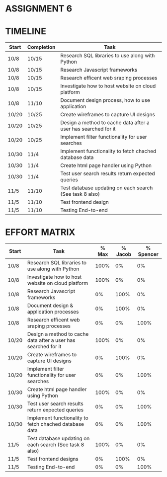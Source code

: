 # ASSIGNMENT 6



# TIMELINE

| Start | Completion | Task |
| -------  | ------- | ------------------------------------------------------------------- |
| 10/8 | 10/15 | Research SQL libraries to use along with Python |
| 10/8 | 10/15 | Research Javascript frameworks |
| 10/8 | 10/15 | Research efficent web sraping processes | 
| 10/8 | 10/15 | Investigate how to host website on cloud platform |
| 10/8 | 11/10 | Document design process, how to use application |
| 10/20 | 10/25 | Create wireframes to capture UI designs |
| 10/20 | 10/25 | Design a method to cache data after a user has searched for it |
| 10/20 | 10/25| Implement filter functionality for user searches |
| 10/30 | 11/4 | Implement functionality to fetch chached database data |
| 10/30 | 11/4 | Create html page handler using Python |
| 10/30 | 11/4 | Test user search results return expected queries
| 11/5 | 11/10 | Test database updating on each search (See task 8 also) |
| 11/5 | 11/10 | Test frontend design |
| 11/5 | 11/10 | Testing End-to-end |

# EFFORT MATRIX
| Start | Task | % Max | % Jacob | % Spencer |
| ------- | ------------------------------------------------------------------- | ------- | ------- | ------- |
| 10/8 | Research SQL libraries to use along with Python | 100% | 0% | 0% |
| 10/8 | Investigate how to host website on cloud platform | 100% | 0% | 0% |
| 10/8 | Research Javascript frameworks | 0% | 100% | 0% |
| 10/8 | Document design & application processes | 0% | 100% | 0% |
| 10/8 | Research efficent web sraping processes | 0% | 0% | 100% |
| 10/20 | Design a method to cache data after a user has searched for it | 100% | 0% | 0% |
| 10/20 | Create wireframes to capture UI designs | 0% | 100% | 0% |
| 10/20 | Implement filter functionality for user searches | 0% | 0% | 100% |
| 10/30 | Create html page handler using Python | 100% | 0% | 0% |
| 10/30 | Test user search results return expected queries | 0% | 0% | 100% |
| 10/30 | Implement functionality to fetch chached database data | 0% | 0% | 100% |
| 11/5 | Test database updating on each search (See task 8 also) | 100% | 0% | 0% |
| 11/5 | Test frontend designs | 0% | 100% | 0% |
| 11/5 | Testing End-to-end | 0% | 0% | 100% |
